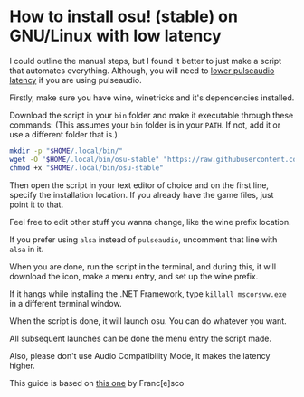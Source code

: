 # How to install osu! (stable) on GNU/Linux with low latency

I could outline the manual steps, but I found it better to just make a script that automates everything. Although, you will need to [lower pulseaudio latency](https://github.com/Kyuunex/my-linux-stuff/tree/main/how-tos/pulseaudio-lower-latency) if you are using pulseaudio.

Firstly, make sure you have wine, winetricks and it's dependencies installed.

Download the script in your `bin` folder and make it executable through these commands: (This assumes your `bin` folder is in your `PATH`. If not, add it or use a different folder that is.)
```sh
mkdir -p "$HOME/.local/bin/"
wget -O "$HOME/.local/bin/osu-stable" "https://raw.githubusercontent.com/Kyuunex/my-linux-stuff/main/scripts/osu-stable-install/osu-stable"
chmod +x "$HOME/.local/bin/osu-stable"
```

Then open the script in your text editor of choice and on the first line, specify the installation location. If you already have the game files, just point it to that.

Feel free to edit other stuff you wanna change, like the wine prefix location.

If you prefer using `alsa` instead of `pulseaudio`, uncomment that line with `alsa` in it.

When you are done, run the script in the terminal, and during this, it will download the icon, make a menu entry, and set up the wine prefix. 

If it hangs while installing the .NET Framework, type `killall mscorsvw.exe` in a different terminal window.

When the script is done, it will launch osu. You can do whatever you want. 

All subsequent launches can be done the menu entry the script made.

Also, please don't use Audio Compatibility Mode, it makes the latency higher.

This guide is based on [this one](https://osu.ppy.sh/community/forums/topics/367783) by Franc[e]sco
